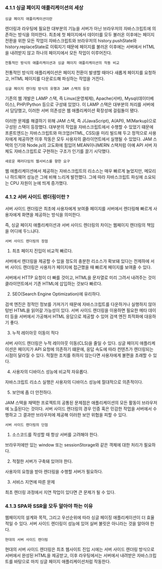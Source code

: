 ### 4.1.1 싱글 페이지 애플리케이션의 세상

`싱글 페이지 애플리케이션이란`

렌더링과 라우팅에 필요한 대부분의 기능을 서버가 아닌 브라우저의 자바스크립트에 의존하는 방식을 의미한다. 최초에 첫 페이지에서 데이터를 모두 불러온 이후에는 페이지 전환을 위한 모든 작업이 자바스크립트와 브라우저의 history.pushState와 history.replaceState로 이뤄지기 때문에 페이지를 불러온 이후에는 서버에서 HTML을 내려받지 않고 하나의 페이지에서 모든 작업이 이루어진다.

`전통적인 방식의 애플리케이션과 싱글 페이지 애플리케이션의 작동 비교`

전통적인 방식의 애플리케이션은 페이지 전환이 발생할 때마다 새롭게 페이지를 요청하고, HTML 페이지를 다운로드해 파싱하는 작업을 거친다.

`싱글 페이지 렌더링 방식의 유행과 JAM 스택의 등장`

기존의 웹 개발은 LAMP 스택, 즉 Linux(운영체제), Apache(서버), Mysql(데이터베이스), PHP/Python 등으로 구성돼 있었다. 이 LAMP 스택은 대부분의 처리를 서버에서 담당했고, 이러한 서버 의존성은 웹 애플리케이션 확장성에 걸림돌이 됐다.

이러한 문제를 해결하기 위해 JAM 스택, 즉 J(JavaScript), A(API), M(Markup)으로 구성된 스택이 등장했다. 대부분의 작업을 자바스크립트에서 수행할 수 있었기 떄문에 프론트엔드는 자바스크립트와 마크업(HTML, CSS)을 미리 빌드해 두고 정적으로 사용자에게 제공하면 이후 작동은 모두 사용자의 클라이언트에서 실행될 수 있었다. JAM 스택의 인기와 Node.js의 고도화에 힘입어 MEAN이나MERN 스택처럼 아예 API 서버 자체도 자바스크립트로 구현하는 구조가 인기를 끌기 시닥했다.

`새로운 패러다임의 웹서비스를 향한 요구`

웹 애플리케이션에서 제공하는 자바스크립트의 리소스는 매우 빠르게 늘었지만, 메모리나 하드웨어 성능은 그에 비해 느리게 발전했다. 그에 따라 자바스크립트 파싱에 소요되는 CPU 자원이 눈에 띄게 증가했다.

### 4.1.2 서버 사이드 렌더링이란 ?

서버 사이드 렌더링은 최초에 사용자에게 보여줄 페이지를 서버에서 렌더링해 빠르게 사용자에게 화면을 제공하는 방식을 의미한다.

즉, 싱글 페이지 애플리케이션과 서버 사이드 렌더링의 차이는 웹페이지 렌더링의 책임을 어디에 두느냐다.

`서버 사이드 렌더링의 장점`

1. 최초 페이지 진입이 비교적 빠르다.

서버에서 렌더링을 제공할 수 있을 정도의 충분한 리소스가 확보돼 있다는 전제하에 서버 사이드 렌더링은 사용자가 페이지에 접근했을 때 빠르게 페이지를 보여줄 수 있다.

서버에서 HTTP 요청이 더 빠를 것이고, HTML을 문자열로 미리 그려서 내려주는 것이 클라이언트에서 기존 HTML에 삽입하는 것보다 빠르다.

2. SEO(Search Engine Optimization)에 유리하다.

검색 엔진은 정적인 정보를 가져가기 때문에 자바스크립트를 다운하거나 실행하지 않아 텅빈 HTML을 읽어갈 가능성이 있다. 서버 사이드 렌더링을 이용하면 필요한 메타 데이터 등을 서버에서 가공해서 HTML 응답으로 제공할 수 있어 검색 엔진 최적화에 대응하기 좋다.

3. 누적 레이아웃 이동이 적다

서버 사이드 렌더링은 누적 레이아웃 이동(CLS)을 줄일 수 있다. 싱글 페이지 애플리케이션은 페이지가 API 요청에 의존하기 떄문에, 응답 속도에 따라 컨텐츠가 렌더링되는 시점이 달라질 수 있다. 적절한 조치를 취하지 않는다면 사용자에게 불편을 초래할 수 있다.

4. 사용자의 디바이스 성능에 비교적 자유롭다.

자바스크립트 리소스 실행은 사용자의 디바이스 성능에 절대적으로 의존적이다.

5. 보안에 좀 더 안전하다.

JAM 스택을 채택한 프로젝트의 공통된 문제점은 애플리케이션의 모든 활동이 브라우저에 노출된다는 것이다. 서버 사이드 렌더링의 경우 인증 혹은 민감한 작업을 서버에서 수행하고 그 결과만 브라우저에 제공해 이러한 보안 위협을 피할 수 있다.

`서버 사이드 렌더링의 단점`

1. 소스코드를 작성할 때 항상 서버를 고려해야 한다.

브라우저에만 있는 window 또는 sessionStorage와 같은 객체에 대한 처리가 필요하다.

2. 적절한 서버가 구축돼 있어야 한다.

사용자의 요청을 받아 렌더링을 수행할 서버가 필요하다.

3. 서비스 지연에 따른 문제

최초 렌더링 과정에서 지연 작업이 있다면 큰 문제가 될 수 있다.

### 4.1.3 SPA와 SSR을 모두 알아야 하는 이유

웹페이지의 설계와 목적, 그리고 우선순위에 따라 싱글 페이징 애플리케이션이 더 효율적일 수 있다. 서버 사이드 렌더링이 성능에 있어 실버 불릿은 아니라는 것을 알아야 한다.

`현대의 서버 사이드 렌더링`

현대의 서버 사이드 렌더링은 최초 웹사이트 진입 시에는 서버 사이드 렌더링 방식으로 서버에서 완성된 HTML을 제공받고, 이후 라우팅에서는 서버에서 내려받은 자바스크립트를 바탕으로 마치 싱글 페이지 애플리케이션처럼 작동한다.
